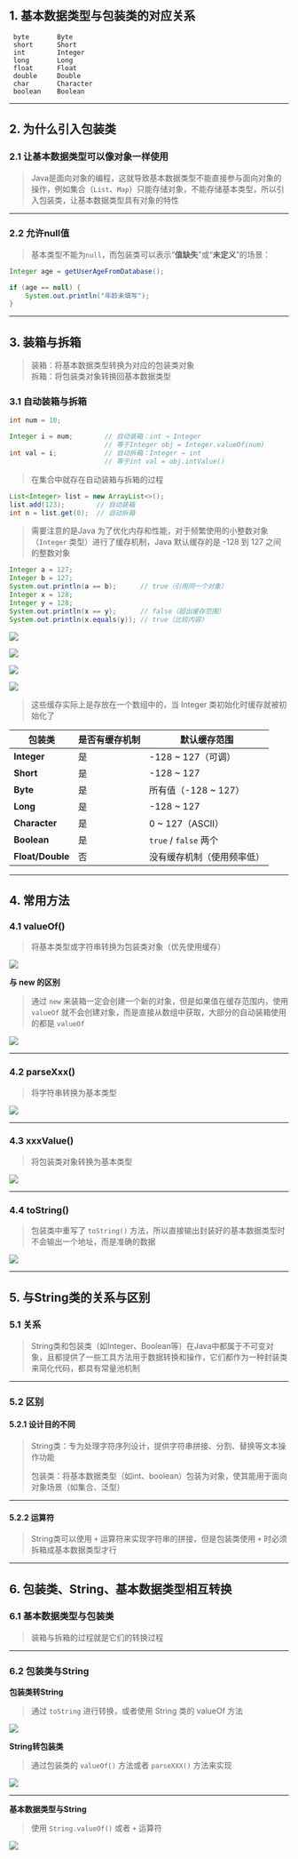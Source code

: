 
## 1. 基本数据类型与包装类的对应关系

```
 byte       Byte      
 short      Short     
 int        Integer   
 long       Long      
 float      Float     
 double     Double    
 char       Character 
 boolean    Boolean   
```

****
## 2. 为什么引入包装类

### 2.1 让基本数据类型可以像对象一样使用

>Java是面向对象的编程，这就导致基本数据类型不能直接参与面向对象的操作，例如集合（`List`、`Map`）只能存储对象，不能存储基本类型，所以引入包装类，让基本数据类型具有对象的特性

****
### 2.2 允许null值

>基本类型不能为`null`，而包装类可以表示“**值缺失**”或“**未定义**”的场景：

```java
Integer age = getUserAgeFromDatabase(); 

if (age == null) {
    System.out.println("年龄未填写");
}
```

****

## 3. 装箱与拆箱

>装箱：将基本数据类型转换为对应的包装类对象  
>拆箱：将包装类对象转换回基本数据类型

### 3.1 自动装箱与拆箱

```java
int num = 10;

Integer i = num;        // 自动装箱：int → Integer
                        // 等于Integer obj = Integer.valueOf(num)
int val = i;            // 自动拆箱：Integer → int
                        // 等于int val = obj.intValue()
```

>在集合中就存在自动装箱与拆箱的过程

```java
List<Integer> list = new ArrayList<>();
list.add(123);        // 自动装箱
int n = list.get(0);  // 自动拆箱
```

>需要注意的是Java 为了优化内存和性能，对于频繁使用的小整数对象（`Integer` 类型）进行了缓存机制，Java 默认缓存的是 -128 到 127 之间的整数对象

```Java
Integer a = 127;
Integer b = 127;
System.out.println(a == b);      // true（引用同一个对象）
Integer x = 128;
Integer y = 128;
System.out.println(x == y);      // false（超出缓存范围）
System.out.println(x.equals(y)); // true（比较内容）
```

![](images/包装类/file-20250423210137.png)

![](images/包装类/file-20250423210302.png)

![](images/包装类/file-20250423210842.png)

![](images/包装类/file-20250423210008.png)

>这些缓存实际上是存放在一个数组中的，当 Integer 类初始化时缓存就被初始化了

| 包装类              | 是否有缓存机制 | 默认缓存范围              |
| ---------------- | ------- | ------------------- |
| **Integer**      | 是       | -128 ~ 127（可调）      |
| **Short**        | 是       | -128 ~ 127          |
| **Byte**         | 是       | 所有值（-128 ~ 127）     |
| **Long**         | 是       | -128 ~ 127          |
| **Character**    | 是       | 0 ~ 127（ASCII）      |
| **Boolean**      | 是       | `true` / `false` 两个 |
| **Float/Double** | 否       | 没有缓存机制（使用频率低）       |

****
## 4. 常用方法

### 4.1 valueOf()

>将基本类型或字符串转换为包装类对象（优先使用缓存）

![](images/包装类/file-20250423211754.png)

**与 new 的区别**

>通过 `new` 来装箱一定会创建一个新的对象，但是如果值在缓存范围内，使用 `valueOf` 就不会创建对象，而是直接从数组中获取，大部分的自动装箱使用的都是 `valueOf` 

![](images/包装类/file-20250423212040.png)

****
### 4.2 parseXxx()

>将字符串转换为基本类型

![](images/包装类/file-20250423212813.png)

****
### 4.3 xxxValue()

>将包装类对象转换为基本类型

![](images/包装类/file-20250423212945.png)

****
### 4.4 toString()

>包装类中重写了 `toString()` 方法，所以直接输出封装好的基本数据类型时不会输出一个地址，而是准确的数据

![](images/包装类/file-20250423213457.png)

****
## 5. 与String类的关系与区别

### 5.1 关系

>String类和包装类（如Integer、Boolean等）在Java中都属于不可变对象，且都提供了一些工具方法用于数据转换和操作，它们都作为一种封装类来简化代码，都具有常量池机制

****
### 5.2 区别

#### 5.2.1 设计目的不同

>String类：专为处理字符序列设计，提供字符串拼接、分割、替换等文本操作功能  
>
>包装类：将基本数据类型（如int、boolean）包装为对象，使其能用于面向对象场景（如集合、泛型）

****
#### 5.2.2 运算符

>String类可以使用 `+` 运算符来实现字符串的拼接，但是包装类使用 `+` 时必须拆箱成基本数据类型才行

****

## 6. 包装类、String、基本数据类型相互转换

### 6.1 基本数据类型与包装类

>装箱与拆箱的过程就是它们的转换过程

****
### 6.2 包装类与String

**包装类转String**

>通过 `toString` 进行转换，或者使用 String 类的 valueOf 方法

![](images/包装类/file-20250423215527.png)

**String转包装类**

>通过包装类的 `valueOf()` 方法或者 `parseXXX()` 方法来实现

![](images/包装类/file-20250423215946.png)

****

**基本数据类型与String**

>使用 `String.valueOf()` 或者 `+` 运算符

![](images/包装类/file-20250423220159.png)


